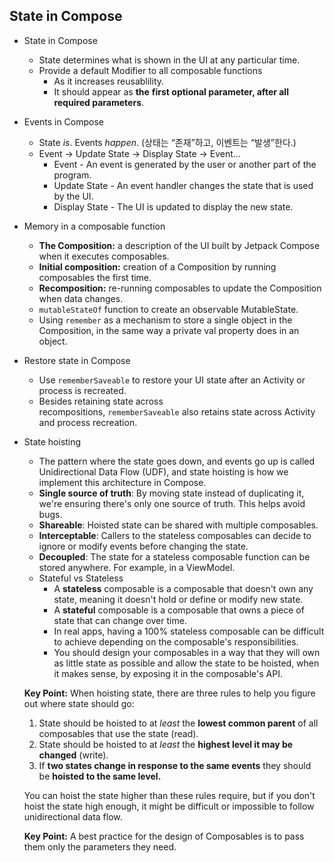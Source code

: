 ## State in Compose

- State in Compose
    - State determines what is shown in the UI at any particular time.
    - Provide a default Modifier to all composable functions
        - As it increases reusablility.
        - It should appear as **the** **first optional parameter, after all required parameters**.
- Events in Compose
    - State *is*. Events *happen*. (상태는 “존재”하고, 이벤트는 “발생”한다.)
    - Event → Update State → Display State → Event…
        - Event - An event is generated by the user or another part of the program.
        - Update State - An event handler changes the state that is used by the UI.
        - Display State - The UI is updated to display the new state.
- Memory in a composable function
    - **The Composition:** a description of the UI built by Jetpack Compose when it executes composables.
    - **Initial composition:** creation of a Composition by running composables the first time.
    - **Recomposition:** re-running composables to update the Composition when data changes.
    - `mutableStateOf` function to create an observable MutableState.
    - Using `remember` as a mechanism to store a single object in the Composition, in the same way a private val property does in an object.
- Restore state in Compose
    - Use `rememberSaveable` to restore your UI state after an Activity or process is recreated.
    - Besides retaining state across recompositions, `rememberSaveable` also retains state across Activity and process recreation.
- State hoisting
    - The pattern where the state goes down, and events go up is called Unidirectional Data Flow (UDF), and state hoisting is how we implement this architecture in Compose.
    - **Single source of truth**: By moving state instead of duplicating it, we're ensuring there's only one source of truth. This helps avoid bugs.
    - **Shareable**: Hoisted state can be shared with multiple composables.
    - **Interceptable**: Callers to the stateless composables can decide to ignore or modify events before changing the state.
    - **Decoupled**: The state for a stateless composable function can be stored anywhere. For example, in a ViewModel.
    - Stateful vs Stateless
        - A **stateless** composable is a composable that doesn't own any state, meaning it doesn't hold or define or modify new state.
        - A **stateful** composable is a composable that owns a piece of state that can change over time.
        - In real apps, having a 100% stateless composable can be difficult to achieve depending on the composable's responsibilities.
        - You should design your composables in a way that they will own as little state as possible and allow the state to be hoisted, when it makes sense, by exposing it in the composable's API.
    
    **Key Point:** When hoisting state, there are three rules to help you figure out where state should go:
    
    1. State should be hoisted to at *least* the **lowest common parent** of all composables that use the state (read).
    2. State should be hoisted to at *least* the **highest level it may be changed** (write).
    3. If **two states change in response to the same events** they should be **hoisted to the same level.**
    
    You can hoist the state higher than these rules require, but if you don't hoist the state high enough, it might be difficult or impossible to follow unidirectional data flow.
    
    **Key Point:** A best practice for the design of Composables is to pass them only the parameters they need.
    
